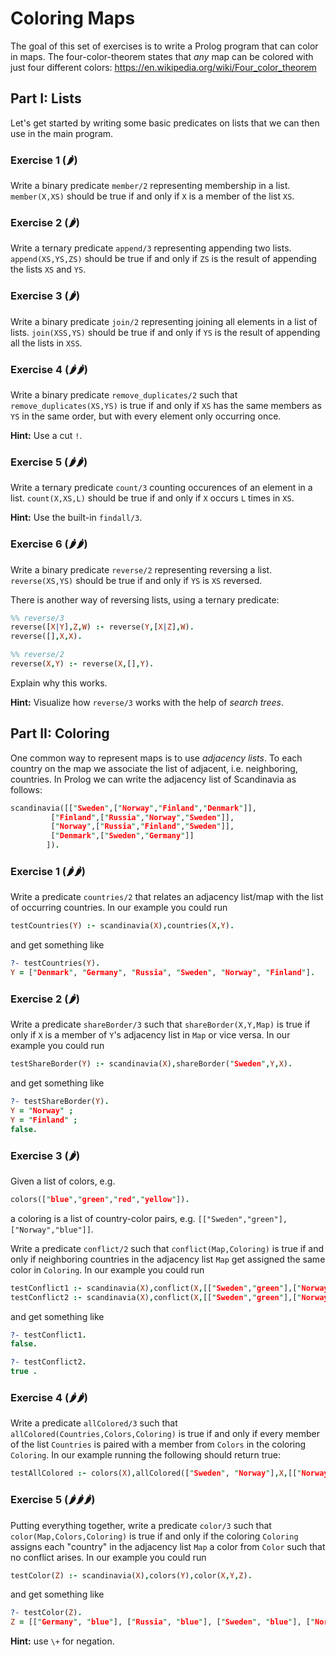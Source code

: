 # Coloring Maps

The goal of this set of exercises is to write a Prolog program
that can color in maps. The four-color-theorem states that
*any* map can be colored with just four different colors:
https://en.wikipedia.org/wiki/Four_color_theorem

## Part I: Lists
Let's get started by writing some basic predicates on lists that
we can then use in the main program.

### Exercise 1 (🌶)
Write a binary predicate `member/2` representing membership in a list.
`member(X,XS)` should be true if and only if `X` is a member of the list `XS`.

### Exercise 2 (🌶)
Write a ternary predicate `append/3` representing appending two lists.
`append(XS,YS,ZS)` should be true if and only if `ZS` is the result of appending
the lists `XS` and `YS`.

### Exercise 3 (🌶)
Write a binary predicate `join/2` representing joining all elements in a list of lists.
`join(XSS,YS)` should be true if and only if `YS` is the result of appending
all the lists in `XSS`.

### Exercise 4 (🌶🌶)
Write a binary predicate `remove_duplicates/2` such that
`remove_duplicates(XS,YS)` is true if and only if `XS`
has the same members as `YS` in the same order, but with every element only occurring once.

**Hint:** Use a cut `!`.

### Exercise 5 (🌶🌶)
Write a ternary predicate `count/3` counting occurences of an element in a list.
`count(X,XS,L)` should be true if and only if `X` occurs `L` times in `XS`.

**Hint:** Use the built-in `findall/3`.

### Exercise 6 (🌶🌶)
Write a binary predicate `reverse/2` representing reversing a list.
`reverse(XS,YS)` should be true if and only if `YS` is `XS` reversed.

There is another way of reversing lists, using a ternary predicate:
```prolog
%% reverse/3
reverse([X|Y],Z,W) :- reverse(Y,[X|Z],W).
reverse([],X,X).

%% reverse/2
reverse(X,Y) :- reverse(X,[],Y).
```
Explain why this works.

**Hint:** Visualize how `reverse/3` works with the help of *search trees*.



## Part II: Coloring
One common way to represent maps is to use *adjacency lists*.
To each country on the map we associate the list of
adjacent, i.e. neighboring, countries. In Prolog we can write the
adjacency list of Scandinavia as follows:

```prolog
scandinavia([["Sweden",["Norway","Finland","Denmark"]],
	     ["Finland",["Russia","Norway","Sweden"]],
	     ["Norway",["Russia","Finland","Sweden"]],
	     ["Denmark",["Sweden","Germany"]]
	    ]).
```

### Exercise 1 (🌶🌶)
Write a predicate `countries/2` that relates an adjacency list/map
with the list of occurring countries. In our example you could run

```prolog
testCountries(Y) :- scandinavia(X),countries(X,Y).
```

and get something like

```prolog
?- testCountries(Y).
Y = ["Denmark", "Germany", "Russia", "Sweden", "Norway", "Finland"].
```

### Exercise 2 (🌶)
Write a predicate `shareBorder/3` such that
`shareBorder(X,Y,Map)` is true if only if `X` is a member of `Y`'s adjacency
list in `Map` or vice versa. In our example you could run

```prolog
testShareBorder(Y) :- scandinavia(X),shareBorder("Sweden",Y,X).
```

and get something like

```prolog
?- testShareBorder(Y).
Y = "Norway" ;
Y = "Finland" ;
false.
```

### Exercise 3 (🌶)
Given a list of colors, e.g.
```prolog
colors(["blue","green","red","yellow"]).
```
a coloring is a list of country-color pairs, e.g. `[["Sweden","green"],["Norway","blue"]]`.

Write a predicate `conflict/2` such that
`conflict(Map,Coloring)` is true if and only if neighboring countries in the adjacency
list `Map` get assigned the same color in `Coloring`.
In our example you could run

```prolog
testConflict1 :- scandinavia(X),conflict(X,[["Sweden","green"],["Norway","blue"]]).
testConflict2 :- scandinavia(X),conflict(X,[["Sweden","green"],["Norway","green"]]).
```

and get something like

```prolog
?- testConflict1.
false.

?- testConflict2.
true .
```

### Exercise 4 (🌶🌶)
Write a predicate `allColored/3` such that
`allColored(Countries,Colors,Coloring)` is true if and only if
every member of the list `Countries` is paired with a member from `Colors`
in the coloring `Coloring`. In our example running the following should return true:

```prolog
testAllColored :- colors(X),allColored(["Sweden", "Norway"],X,[["Norway","green"],["Sweden","blue"]]).
```

### Exercise 5 (🌶🌶🌶)
Putting everything together, write a predicate `color/3` such that
`color(Map,Colors,Coloring)` is true if and only if the coloring `Coloring`
assigns each "country" in the adjacency list `Map` a color from `Color`
such that no conflict arises. In our example you could run

```prolog
testColor(Z) :- scandinavia(X),colors(Y),color(X,Y,Z).
```

and get something like

```prolog
?- testColor(Z).
Z = [["Germany", "blue"], ["Russia", "blue"], ["Sweden", "blue"], ["Norway", "green"], ["Finland", "red"], ["Denmark", "green"]] .
```

**Hint:** use `\+` for negation.

